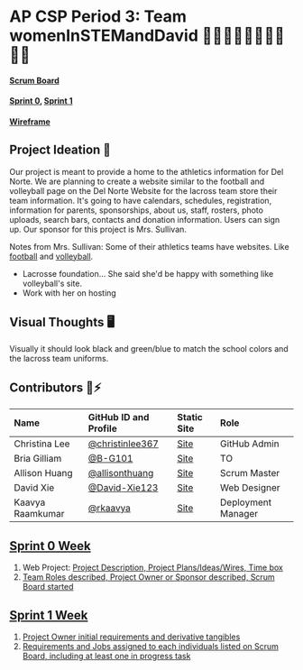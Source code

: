 # AP CSP Period 3: Team womenInSTEMandDavid 👩‍💻👩‍💻👩‍💻👩‍💻🧑‍💻

#### [Scrum Board](https://github.com/christinlee367/womenInSTEMandDavid/projects/1)

#### [Sprint 0](https://github.com/christinlee367/womenInSTEMandDavid/blob/main/README.md#sprint-0-week), [Sprint 1](https://github.com/christinlee367/womenInSTEMandDavid/blob/main/README.md#sprint-1-week)

#### [Wireframe](https://www.canva.com/design/DAE6m-UrSR8/yqld9qaJDKFndcBVq9Mb5Q/view?utm_content=DAE6m-UrSR8&utm_campaign=designshare&utm_medium=link&utm_source=sharebutton)

## Project Ideation 🚀
Our project is meant to provide a home to the athletics information for Del Norte. We are planning to create a website similar to the football and volleyball page on the Del Norte Website for the lacross team store their team information. It's going to have calendars, schedules, registration, information for parents, sponsorships, about us, staff, rosters, photo uploads, search bars, contacts and donation information. Users can sign up. Our sponsor for this project is Mrs. Sullivan. <br>

Notes from Mrs. Sullivan: Some of their athletics teams have websites. Like [football](https://www.dnfootball.com/) and [volleyball](https://dnhsboysvolleyball.com/). 
- Lacrosse foundation... She said she'd be happy with something like volleyball's site.
- Work with her on hosting

## Visual Thoughts 🖥
Visually it should look black and green/blue to match the school colors and the lacross team uniforms.<br>

## Contributors 👋⚡️
| Name | GitHub ID and Profile | Static Site | Role |
|:-----|:----------------------|:------|:--------|
| Christina Lee | [@christinlee367](https://github.com/christinlee367) | [Site](https://christinlee367.github.io/) | GitHub Admin
| Bria Gilliam | [@B-G101](https://github.com/B-G101) | [Site](http://b-g101.github.io) | TO
| Allison Huang | [@allisonthuang](https://github.com/allisonthuang) | [Site](http://allisonthuang.github.io) | Scrum Master
| David Xie | [@David-Xie123](https://github.com/David-Xie123) | [Site](https://github.com/David-Xie123/David-Xie123.github.io) | Web Designer
| Kaavya Raamkumar | [@rkaavya](https://github.com/rkaavya) | [Site](https://github.com/rkaavya/rkaavya.github.io) | Deployment Manager

## [Sprint 0 Week](https://github.com/christinlee367/womenInSTEMandDavid/issues/2)
1. Web Project: [Project Description, Project Plans/Ideas/Wires, Time box](https://github.com/christinlee367/womenInSTEMandDavid#readme)
2. [Team Roles described, Project Owner or Sponsor described, Scrum Board started](https://github.com/christinlee367/womenInSTEMandDavid#readme)

## [Sprint 1 Week](https://github.com/christinlee367/womenInSTEMandDavid/issues/7)
1. [Project Owner initial requirements and derivative tangibles](https://github.com/christinlee367/womenInSTEMandDavid#readme)
2. [Requirements and Jobs assigned to each individuals listed on Scrum Board, including at least one in progress task](https://github.com/christinlee367/womenInSTEMandDavid/projects/1)

